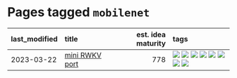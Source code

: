 # Pages tagged `mobilenet`

|last_modified|title|est. idea maturity|tags
|:---|:---|---:|:---|
|2023-03-22|[mini RWKV port](../rust_rwkv.md)|778|[![](https://img.shields.io/badge/tag-RNN-869cae)](../tags/RNN.md) [![](https://img.shields.io/badge/tag-completed-834fc2)](../tags/completed.md) [![](https://img.shields.io/badge/tag-experimental-4aea2)](../tags/experimental.md) [![](https://img.shields.io/badge/tag-ggml-3c7f53)](../tags/ggml.md) [![](https://img.shields.io/badge/tag-mobilenet-22d494)](../tags/mobilenet.md) [![](https://img.shields.io/badge/tag-model_compression-90446b)](../tags/model_compression.md) [![](https://img.shields.io/badge/tag-tooling-734214)](../tags/tooling.md) [![](https://img.shields.io/badge/tag-wip-ff6770)](../tags/wip.md)|